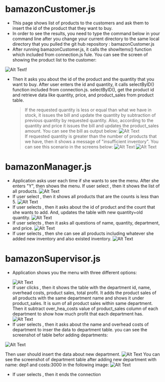 # bamazonCustomer.js
* This page shows list of products to the customers and ask them to insert the id of the product that they want to buy.
* In order to see the results, you need to type the command below in your command line after you change your current directory to the same local directory that you pulled the git hub repository :
	bamazonCustomer.js
* After running bamazonCustomer.js, it calls the showItems() function which included from connection.js fule. You can see the screen of showing the product list to the customer:

 ![Alt Text](images/bamazonCustomer1.jpg)!

* Then it asks you about the id of the product and the quantity that you want to buy. After user enters the id and quantity, it calls selectByID() function included from connection.js. selectByID(), get the product id and retrieve data like quantity, price, and product_sales from product table. 
	>If the requested quantity is less or equal than what we have in stock, it issues the bill and update the quantity by subtraction of previous quantity by requested quantity. Also, according to the quantity and price it issues the bill and updates the product_sales amount. You can see the bill as output below:
![Alt Text](/images/bamazonCustomer2.jpg)	
    > If requested quantity is greater than the number of products that we have, then it shows a message of "insufficient inventory". You can see this scenario in the screens below:
![Alt Text](/images/bamazonCustomer1.2.jpg)
![Alt Text](/images/bamazonCustomer2.2.jpg)


# bamazonManager.js
* Application asks user each time if she wants to see the menu. After she enters "Y", then shows the menu. If user select <View Products for Sale>, then it shows the list of all products. 
![Alt Text](/images/bamazonManager2.2.jpg)
* If user select <View Low Inventory>, then it shows all products that are the counts is less than 5.
![Alt Text](/images/bamazonManager3.2.jpg)
* If user selects <Add to Inventory>, then it asks about the id of product and the count that she wants to add. And, updates the table with new quantity+old quantity.
![Alt Text](/images/bamazonManager4.2.jpg)
* If user selects <Add New Product>, then it asks all questions of name, quantity, department, and price.
![Alt Text](/images/bamazonManager8.2.jpg)
* If user selects <View Products for Sale>, then she can see all products including whatever she added new inventory and also existed inventory.
![Alt Text](/images/bamazonManager9.2.jpg)

# bamazonSupervisor.js

* Application shows you the menu with three different options: 
	>  <View Product Sales by Department>
	>  <Create New Department>
	>  <Finish>
	![Alt Text](/images/bamazonSupervisor1.jpg)
* If user clicks <View Product Sales by Department>, then it shows the table with the department id, name, overhead costs, product sales, total profit. It adds the product sales of all products with the same department name and shows it under product_sales. It is sum of all product sales within same department. Then it subtract over_hea_costs value of product_sales column of each department to show how much profit that each department has.
![Alt Text](/images/bamazonSupervisor2.jpg)
* If user selects  <Create New Department>, then it asks about the name and overhead costs of department to inser the data to department table. you can see the screenshot of table befor adding departments:

![Alt Text](/images/bamazonSupervisor4.jpg)

Then user should insert the data about new department.
![Alt Text](/images/bamazonSupervisor5.jpg)
You can see the screenshot of department table after adding new department with name: dep1 and costs:3000 in the following image:
![Alt Text](/images/bamazonSupervisor6.jpg)
* If user selects <Finish>, then it ends the connection
